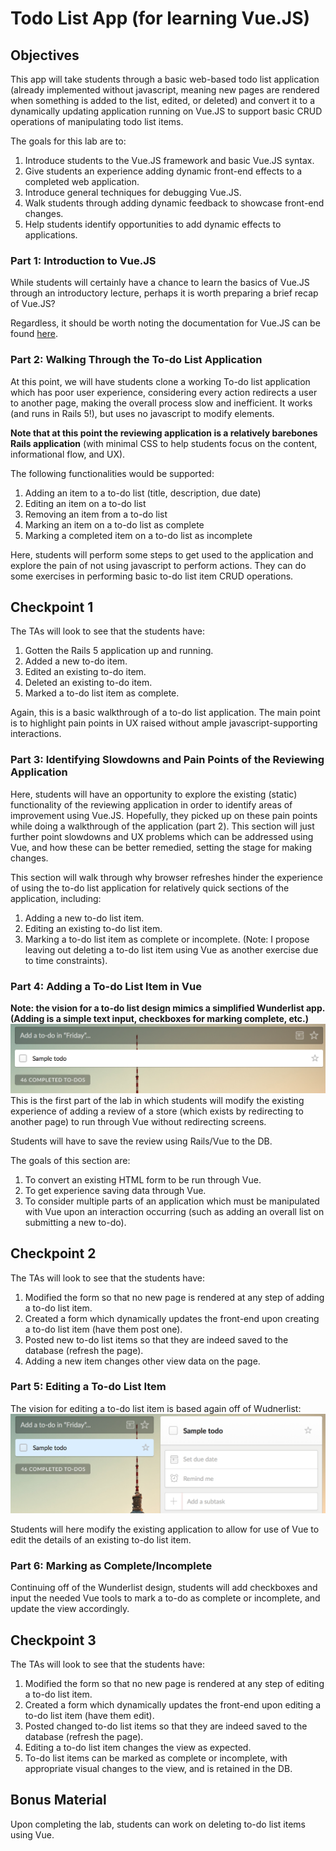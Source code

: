 # Todo List App (for learning Vue.JS)

## Objectives
This app will take students through a basic web-based todo list application (already implemented without javascript, meaning new pages are rendered when something is added to the list, edited, or deleted) and convert it to a dynamically updating application running on Vue.JS to support basic CRUD operations of manipulating todo list items.

The goals for this lab are to:

1. Introduce students to the Vue.JS framework and basic Vue.JS syntax.
2. Give students an experience adding dynamic front-end effects to a completed web application.
3. Introduce general techniques for debugging Vue.JS.
4. Walk students through adding dynamic feedback to showcase front-end changes.
5. Help students identify opportunities to add dynamic effects to applications.

### Part 1: Introduction to Vue.JS
While students will certainly have a chance to learn the basics of Vue.JS through an introductory lecture, perhaps it is worth preparing a brief recap of Vue.JS?

Regardless, it should be worth noting the documentation for Vue.JS can be found [here](https://vuejs.org/v2/guide/).

### Part 2: Walking Through the To-do List Application
At this point, we will have students clone a working To-do list application which has poor user experience, considering every action redirects a user to another page, making the overall process slow and inefficient. It works (and runs in Rails 5!), but uses no javascript to modify elements.

**Note that at this point the reviewing application is a relatively barebones Rails application** (with minimal CSS to help students focus on the content, informational flow, and UX).

The following functionalities would be supported:
1. Adding an item to a to-do list (title, description, due date)
2. Editing an item on a to-do list
3. Removing an item from a to-do list
4. Marking an item on a to-do list as complete
5. Marking a completed item on a to-do list as incomplete

Here, students will perform some steps to get used to the application and explore the pain of not using javascript to perform actions. They can do some exercises in performing basic to-do list item CRUD operations.

## Checkpoint 1
The TAs will look to see that the students have:
1. Gotten the Rails 5 application up and running.
2. Added a new to-do item.
3. Edited an existing to-do item.
4. Deleted an existing to-do item.
5. Marked a to-do list item as complete.

Again, this is a basic walkthrough of a to-do list application. The main point is to highlight pain points in UX raised without ample javascript-supporting interactions.

### Part 3: Identifying Slowdowns and Pain Points of the Reviewing Application
Here, students will have an opportunity to explore the existing (static) functionality of the reviewing application in order to identify areas of improvement using Vue.JS. Hopefully, they picked up on these pain points while doing a walkthrough of the application (part 2). This section will just further point slowdowns and UX problems which can be addressed using Vue, and how these can be better remedied, setting the stage for making changes.

This section will walk through why browser refreshes hinder the experience of using the to-do list application for relatively quick sections of the application, including:
1. Adding a new to-do list item.
2. Editing an existing to-do list item.
3. Marking a to-do list item as complete or incomplete.
(Note: I propose leaving out deleting a to-do list item using Vue as another exercise due to time constraints).

### Part 4: Adding a To-do List Item in Vue
**Note: the vision for a to-do list design mimics a simplified Wunderlist app. (Adding is a simple text input, checkboxes for marking complete, etc.)**
![Main UI](add.png)
This is the first part of the lab in which students will modify the existing experience of adding a review of a store (which exists by redirecting to another page) to run through Vue without redirecting screens.

Students will have to save the review using Rails/Vue to the DB.

The goals of this section are:
1. To convert an existing HTML form to be run through Vue.
2. To get experience saving data through Vue.
3. To consider multiple parts of an application which must be manipulated with Vue upon an interaction occurring (such as adding an overall list on submitting a new to-do).

## Checkpoint 2
The TAs will look to see that the students have:
1. Modified the form so that no new page is rendered at any step of adding a to-do list item.
2. Created a form which dynamically updates the front-end upon creating a to-do list item (have them post one).
3. Posted new to-do list items so that they are indeed saved to the database (refresh the page).
4. Adding a new item changes other view data on the page.

### Part 5: Editing a To-do List Item
The vision for editing a to-do list item is based again off of Wudnerlist:
![Edit UI](edit.png)

Students will here modify the existing application to allow for use of Vue to edit the details of an existing to-do list item.

### Part 6: Marking as Complete/Incomplete
Continuing off of the Wunderlist design, students will add checkboxes and input the needed Vue tools to mark a to-do as complete or incomplete, and update the view accordingly.

## Checkpoint 3
The TAs will look to see that the students have:
1. Modified the form so that no new page is rendered at any step of editing a to-do list item.
2. Created a form which dynamically updates the front-end upon editing a to-do list item (have them edit).
3. Posted changed to-do list items so that they are indeed saved to the database (refresh the page).
4. Editing a to-do list item changes the view as expected.
5. To-do list items can be marked as complete or incomplete, with appropriate visual changes to the view, and is retained in the DB.

## Bonus Material
Upon completing the lab, students can work on deleting to-do list items using Vue.


